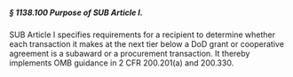 ##### § 1138.100 Purpose of SUB Article I. #####

SUB Article I specifies requirements for a recipient to determine whether each transaction it makes at the next tier below a DoD grant or cooperative agreement is a subaward or a procurement transaction. It thereby implements OMB guidance in 2 CFR 200.201(a) and 200.330.